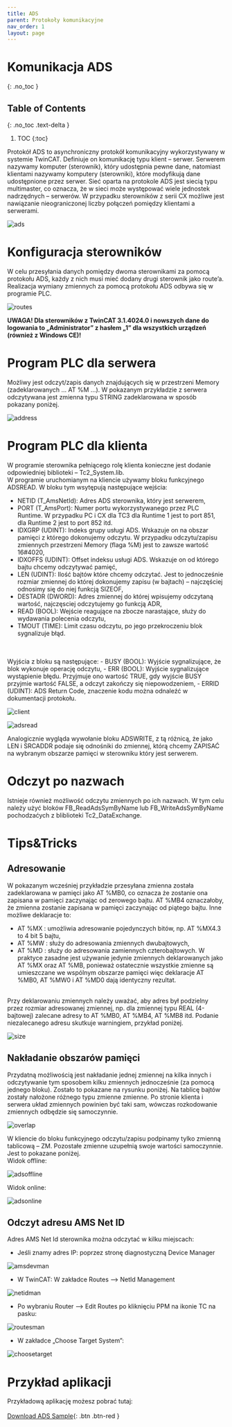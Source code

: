```yaml
---
title: ADS
parent: Protokoły komunikacyjne
nav_order: 1
layout: page
---
```



# Komunikacja ADS
{: .no_toc }

## Table of Contents
{: .no_toc .text-delta }

1. TOC
{:toc}

Protokół ADS to asynchroniczny protokół komunikacyjny wykorzystywany w systemie TwinCAT. Definiuje on
komunikację typu klient – serwer. Serwerem nazywamy komputer (sterownik), który udostępnia pewne dane,
natomiast klientami nazywamy komputery (sterowniki), które modyfikują dane udostępnione przez serwer. Sieć
oparta na protokole ADS jest siecią typu multimaster, co oznacza, że w sieci może występować wiele jednostek
nadrzędnych – serwerów. W przypadku sterowników z serii CX możliwe jest nawiązanie nieograniczonej liczby
połączeń pomiędzy klientami a serwerami.

![ads](https://ba-pl.github.io/wiki/assets/images/ads.png "ads")

# Konfiguracja sterowników

W celu przesyłania danych pomiędzy dwoma sterownikami za pomocą protokołu ADS, każdy z nich musi mieć
dodany drugi sterownik jako route’a. Realizacja wymiany zmiennych za pomocą protokołu ADS odbywa
się w programie PLC.

![routes](https://ba-pl.github.io/wiki/assets/images/routes.png "routes")

**UWAGA! Dla sterowników z TwinCAT 3.1.4024.0 i nowszych dane do logowania to „Administrator” z hasłem „1” dla wszystkich urządzeń (również z Windows CE)!**

# Program PLC dla serwera

Możliwy jest odczyt/zapis danych znajdujących się w przestrzeni Memory (zadeklarowanych … AT %M …). W pokazanym przykładzie z serwera odczytywana jest zmienna typu STRING zadeklarowana w sposób pokazany poniżej.

![address](https://ba-pl.github.io/wiki/assets/images/address.png "address")

# Program PLC dla klienta

W programie sterownika pełniącego rolę klienta konieczne jest dodanie odpowiedniej biblioteki –
Tc2_System.lib.
<br>
W programie uruchomianym na kliencie używamy bloku funkcyjnego ADSREAD. W bloku tym wsytępują
następujące wejścia:

- NETID (T_AmsNetId): Adres ADS sterownika, który jest serwerem,
- PORT (T_AmsPort): Numer portu wykorzystywanego przez PLC Runtime. W przypadku PC i CX dla TC3 dla Runtime 1 jest to port 851, dla Runtime 2 jest to port 852 itd.
- IDXGRP (UDINT): Indeks grupy usługi ADS. Wskazuje on na obszar pamięci z którego dokonujemy
odczytu. W przypadku odczytu/zapisu zmiennych przestrzeni Memory (flaga %M) jest to zawsze
wartość 16#4020,
- IDXOFFS (UDINT): Offset indeksu usługi ADS. Wskazuje on od którego bajtu chcemy odczytywać
pamięć,
- LEN (UDINT): Ilość bajtów które chcemy odczytać. Jest to jednocześnie rozmiar zmiennej do której
dokonujemy zapisu (w bajtach) – najczęściej odnosimy się do niej funkcją SIZEOF,
- DESTADR (DWORD): Adres zmiennej do której wpisujemy odczytaną wartość, najczęsciej odczytujemy
go funkcją ADR,
- READ (BOOL): Wejście reagujące na zbocze narastające, służy do wydawania polecenia odczytu,
- TMOUT (TIME): Limit czasu odczytu, po jego przekroczeniu blok sygnalizuje błąd.
<br>
<br>
Wyjścia z bloku są następujące:
- BUSY (BOOL): Wyjście sygnalizujące, że blok wykonuje operację odczytu,
- ERR (BOOL): Wyjście sygnalizujące wystąpienie błędu. Przyjmuje ono wartość TRUE, gdy wyjście BUSY
przyjmie wartość FALSE, a odczyt zakończy się niepowodzeniem,
- ERRID (UDINT): ADS Return Code, znaczenie kodu można odnaleźć w dokumentacji protokołu.

![client](https://ba-pl.github.io/wiki/assets/images/client.png "client")

![adsread](https://ba-pl.github.io/wiki/assets/images/adsread.png "adsread")

Analogicznie wygląda wywołanie bloku ADSWRITE, z tą różnicą, że jako LEN i SRCADDR podaje się odnośniki do
zmiennej, którą chcemy ZAPISAĆ na wybranym obszarze pamięci w sterowniku który jest serwerem.
# Odczyt po nazwach 

Istnieje również możliwość odczytu zmiennych po ich nazwach. W tym celu należy użyć bloków FB_ReadAdsSymByName lub FB_WriteAdsSymByName pochodzaćych z bliblioteki Tc2_DataExchange. 
# Tips&Tricks

## Adresowanie 

W pokazanym wcześniej przykładzie przesyłana zmienna została zadeklarowana w pamięci jako AT %MB0, co
oznacza że zostanie ona zapisana w pamięci zaczynając od zerowego bajtu. AT %MB4 oznaczałoby, że zmienna
zostanie zapisana w pamięci zaczynając od piątego bajtu. Inne możliwe deklaracje to:
- AT %MX : umożliwia adresowanie pojedynczych bitów, np. AT %MX4.3 to 4 bit 5 bajtu,
- AT %MW : służy do adresowania zmiennych dwubajtowych,
- AT %MD : służy do adresowania zamiennych czterobajtowych.
W praktyce zasadne jest używanie jedynie zmiennych deklarowanych jako AT %MX oraz AT %MB, ponieważ
ostatecznie wszystkie zmienne są umieszczane we wspólnym obszarze pamięci więc deklaracje AT %MB0, AT
%MW0 i AT %MD0 dają identyczny rezultat.
<br>
Przy deklarowaniu zmiennych należy uważać, aby adres był podzielny przez rozmiar adresowanej zmiennej, np.
dla zmiennej typu REAL (4-bajtowej) zalecane adresy to AT %MB0, AT %MB4, AT %MB8 itd. Podanie niezalecanego
adresu skutkuje warningiem, przykład poniżej.

![size](https://ba-pl.github.io/wiki/assets/images/size.png "size")

## Nakładanie obszarów pamięci 

Przydatną możliwością jest nakładanie jednej zmiennej na kilka innych i odczytywanie tym sposobem kilku
zmiennych jednocześnie (za pomocą jednego bloku). Zostało to pokazane na rysunku poniżej. Na tablicę bajtów
zostały nałożone różnego typu zmienne zmienne. Po stronie klienta i serwera układ zmiennych powinien być taki
sam, wówczas rozkodowanie zmiennych odbędzie się samoczynnie.

![overlap](https://ba-pl.github.io/wiki/assets/images/overlap.png "overlap")

W kliencie do bloku funkcyjnego odczytu/zapisu podpinamy tylko zmienną tablicową – ZM. Pozostałe zmienne
uzupełnią swoje wartości samoczynnie. Jest to pokazane poniżej.
<br>
Widok offline:

![adsoffline](https://ba-pl.github.io/wiki/assets/images/adsoffline.png "adsoffline")

Widok online:

![adsonline](https://ba-pl.github.io/wiki/assets/images/adsonline.png "adsonline")

## Odczyt adresu AMS Net ID 

Adres AMS Net Id sterownika można odczytać w kilku miejscach:
<br>
- Jeśli znamy adres IP: poprzez stronę diagnostyczną Device Manager

![amsdevman](https://ba-pl.github.io/wiki/assets/images/amsdevman.png "amsdevman")

- W TwinCAT: W zakładce Routes --> NetId Management

![netidman](https://ba-pl.github.io/wiki/assets/images/netidman.png "netidman")

- Po wybraniu Router --> Edit Routes po kliknięciu PPM na ikonie TC na pasku:

![routesman](https://ba-pl.github.io/wiki/assets/images/routesman.png "routesman")

- W zakładce „Choose Target System”:

![choosetarget](https://ba-pl.github.io/wiki/assets/images/choosetarget.png "choosetarget")

# Przykład aplikacji 

Przykładową aplikację możesz pobrać tutaj:
<br>
<br>
[Download ADS Sample](https://github.com/BA-PL/ADS/archive/refs/heads/main.zip){: .btn .btn-red }


